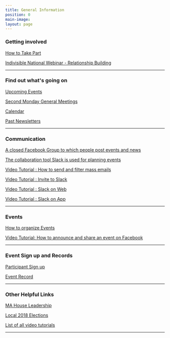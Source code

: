 ```yaml
---
title: General Information
position: 0
main-image: 
layout: page
---
```


### Getting involved

[How to Take Part](http://www.indivisibleacton.org/2017/06/07/taking-part-in-indivisible-acton.html)

[Indivisible National Webinar - Relationship Building](https://drive.google.com/file/d/13Vx9zKUOPpL1O5f60_5iembcwZu2oXr3/view)

---

### Find out what's going on

[Upcoming Events](http://indivisibleacton.org/events/upcoming-events.html)

[Second Monday General Meetings
](http://www.indivisibleacton.org/general/2017/05/31/first-monday.html)

[Calendar](http://www.indivisibleacton.org/calendar.html)

[Past Newsletters](http://www.indivisibleacton.org/2017/10/24/newsletters.html)

---

### Communication

[A closed Facebook Group to which people post events and news](www.facebook.com/groups/indivisibleacton)

[The collaboration tool Slack is used for planning events](indivisibleacton.slack.com)

[Video Tutorial : How to send and filter mass emails](https://youtu.be/T-HfrbKi3dY)

[Video Tutorial : Invite to Slack](https://youtu.be/id-3DXaZrlA)

[Video Tutorial : Slack on Web](https://youtu.be/hOp1wgyAqXk)

[Video Tutorial : Slack on App](https://youtu.be/-KHmfHQpXT0)

---

### Events

[How to organize Events](http://www.indivisibleacton.org/2017/06/07/organizing-events.html)

[Video Tutorial: How to announce and share an event on Facebook](https://youtu.be/Pt8IsVoY8ts)

---

### Event Sign up and Records

[Participant Sign up](https://www.actionnetwork.org/forms/participant-signin)

[Event Record](https://www.actionnetwork.org/forms/leader-event-record)

---

### Other Helpful Links

[MA House Leadership](https://malegislature.gov/Legislators/Leadership)

[Local 2018 Elections](http://www.indivisibleacton.org/local-2018-elections.html)

[List of all video tutorials](http://www.indivisibleacton.org/2018/01/29/organizer-basic-information.html)

---